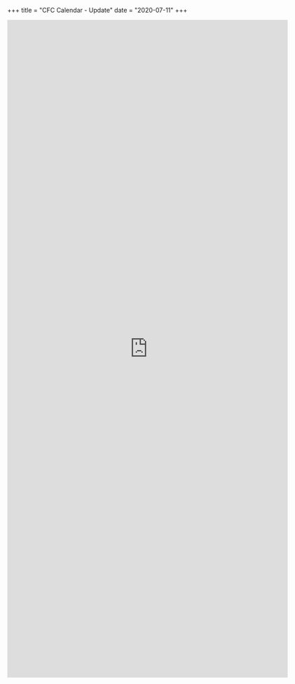 +++
title = "CFC Calendar - Update"
date = "2020-07-11"
+++

<iframe src="https://docs.google.com/forms/d/e/1FAIpQLSdmEx1p8ByHr1fgjSwnll87cq45zKvB3P5UiCmcvaQZs2I0OA/viewform?embedded=true"
    width="640" height="1500" frameborder="0" marginheight="0" marginwidth="0">Loading…</iframe>
